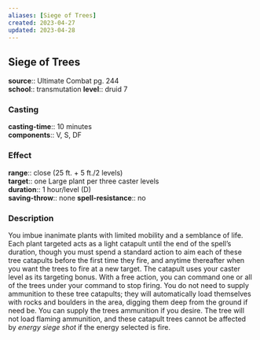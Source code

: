 ```yaml
---
aliases: [Siege of Trees]
created: 2023-04-27
updated: 2023-04-28
---
```


## Siege of Trees

**source**:: Ultimate Combat pg. 244  
**school**:: transmutation
**level**:: druid 7

### Casting

**casting-time**:: 10 minutes  
**components**:: V, S, DF

### Effect

**range**:: close (25 ft. + 5 ft./2 levels)  
**target**:: one Large plant per three caster levels  
**duration**:: 1 hour/level (D)  
**saving-throw**:: none
**spell-resistance**:: no

### Description

You imbue inanimate plants with limited mobility and a semblance of life. Each plant targeted acts as a light catapult until the end of the spell’s duration, though you must spend a standard action to aim each of these tree catapults before the first time they fire, and anytime thereafter when you want the trees to fire at a new target. The catapult uses your caster level as its targeting bonus. With a free action, you can command one or all of the trees under your command to stop firing. You do not need to supply ammunition to these tree catapults; they will automatically load themselves with rocks and boulders in the area, digging them deep from the ground if need be. You can supply the trees ammunition if you desire. The tree will not load flaming ammunition, and these catapult trees cannot be affected by *energy siege shot* if the energy selected is fire.
